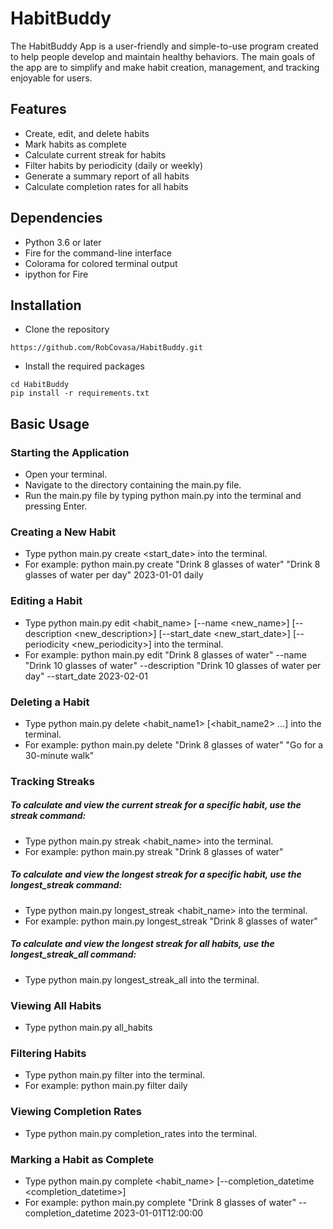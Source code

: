 # HabitBuddy
The HabitBuddy App is a user-friendly and simple-to-use program created to help people develop and maintain healthy behaviors. The main goals of the app are to simplify and make habit creation, management, and tracking enjoyable for users.

## Features
* Create, edit, and delete habits
* Mark habits as complete
* Calculate current streak for habits
* Filter habits by periodicity (daily or weekly)
* Generate a summary report of all habits
* Calculate completion rates for all habits

## Dependencies
* Python 3.6 or later
* Fire for the command-line interface
* Colorama for colored terminal output
* ipython for Fire

## Installation
* Clone the repository
```
https://github.com/RobCovasa/HabitBuddy.git
```
* Install the required packages
```
cd HabitBuddy
pip install -r requirements.txt
```

## Basic Usage
### Starting the Application
- Open your terminal.
- Navigate to the directory containing the main.py file.
- Run the main.py file by typing python main.py into the terminal and pressing Enter.

### Creating a New Habit
- Type python main.py create <name> <description> <start_date> <periodicity> into the terminal.
- For example: python main.py create "Drink 8 glasses of water" "Drink 8 glasses of water per day" 2023-01-01 daily

### Editing a Habit
- Type python main.py edit <habit_name> [--name <new_name>] [--description <new_description>] [--start_date <new_start_date>] [--periodicity <new_periodicity>] into the terminal.
- For example: python main.py edit "Drink 8 glasses of water" --name "Drink 10 glasses of water" --description "Drink 10 glasses of water per day" --start_date 2023-02-01

### Deleting a Habit
- Type python main.py delete <habit_name1> [<habit_name2> ...] into the terminal.
- For example: python main.py delete "Drink 8 glasses of water" "Go for a 30-minute walk"

### Tracking Streaks
##### To calculate and view the current streak for a specific habit, use the streak command:
- Type python main.py streak <habit_name> into the terminal.
- For example: python main.py streak "Drink 8 glasses of water"

##### To calculate and view the longest streak for a specific habit, use the longest_streak command:
- Type python main.py longest_streak <habit_name> into the terminal.
- For example: python main.py longest_streak "Drink 8 glasses of water"

##### To calculate and view the longest streak for all habits, use the longest_streak_all command:
- Type python main.py longest_streak_all into the terminal.

### Viewing All Habits
- Type python main.py all_habits

### Filtering Habits
- Type python main.py filter <periodicity> into the terminal.
- For example: python main.py filter daily

### Viewing Completion Rates
- Type python main.py completion_rates into the terminal.

### Marking a Habit as Complete
- Type python main.py complete <habit_name> [--completion_datetime <completion_datetime>]
- For example: python main.py complete "Drink 8 glasses of water" --completion_datetime 2023-01-01T12:00:00